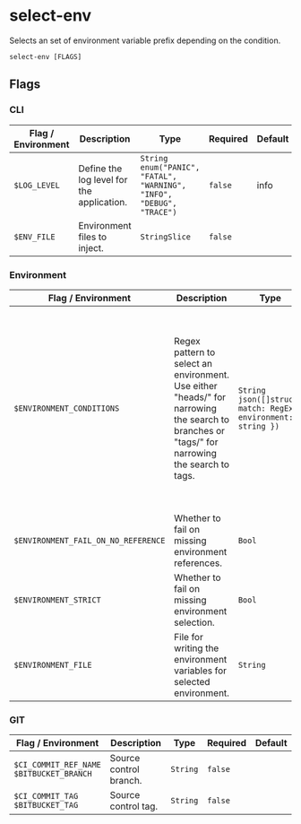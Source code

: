 # select-env

Selects an set of environment variable prefix depending on the condition.

`select-env [FLAGS]`

## Flags

### CLI

| Flag / Environment |  Description   |  Type    | Required | Default |
|---------------- | --------------- | --------------- |  --------------- |  --------------- |
| `$LOG_LEVEL` | Define the log level for the application.  | `String`<br/>`enum("PANIC", "FATAL", "WARNING", "INFO", "DEBUG", "TRACE")` | `false` | info |
| `$ENV_FILE` | Environment files to inject. | `StringSlice` | `false` |  |

### Environment

| Flag / Environment |  Description   |  Type    | Required | Default |
|---------------- | --------------- | --------------- |  --------------- |  --------------- |
| `$ENVIRONMENT_CONDITIONS` | Regex pattern to select an environment. Use either "heads/" for narrowing the search to branches or "tags/" for narrowing the search to tags.  | `String`<br/>`json([]struct{ match: RegExp, environment: string })` | `false` | [<br />{ "match": "^tags/v?\\d+.\\d+.\\d+$", "environment": "production" },<br />{ "match": "^tags/v?\\d+.\\d+.\\d+-.*\\.\\d+$", "environment": "stage" },<br />{ "match" :"^heads/main$", "environment": "develop" },<br />{ "match": "^heads/master$", "environment": "develop" }<br />] |
| `$ENVIRONMENT_FAIL_ON_NO_REFERENCE` | Whether to fail on missing environment references. | `Bool` | `false` | false |
| `$ENVIRONMENT_STRICT` | Whether to fail on missing environment selection. | `Bool` | `false` | false |
| `$ENVIRONMENT_FILE` | File for writing the environment variables for selected environment. | `String` | `true` | env.environment |

### GIT

| Flag / Environment |  Description   |  Type    | Required | Default |
|---------------- | --------------- | --------------- |  --------------- |  --------------- |
| `$CI_COMMIT_REF_NAME`<br/>`$BITBUCKET_BRANCH` | Source control branch. | `String` | `false` |  |
| `$CI_COMMIT_TAG`<br/>`$BITBUCKET_TAG` | Source control tag. | `String` | `false` |  |
